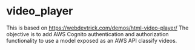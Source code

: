# video_player
This is based on https://webdevtrick.com/demos/html-video-player/
The objective is to add AWS Cognito authentication and authorization functionality to use a model exposed as an AWS API classify videos.
